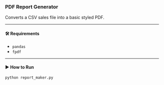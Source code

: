 ### PDF Report Generator

Converts a CSV sales file into a basic styled PDF.

---

#### 🛠 Requirements
- `pandas`
- `fpdf`

---

#### ▶️ How to Run
```bash
python report_maker.py
